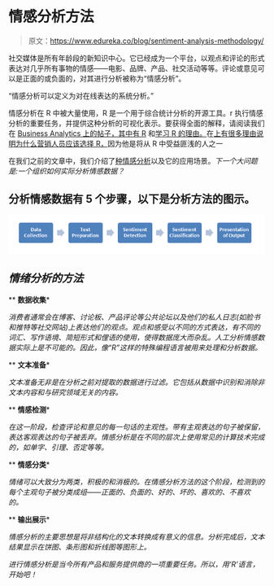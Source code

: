 # 情感分析方法

> 原文：<https://www.edureka.co/blog/sentiment-analysis-methodology/>

社交媒体是所有年龄段的新知识中心。它已经成为一个平台，以观点和评论的形式表达对几乎所有事物的情感——电影、品牌、产品、社交活动等等。评论或意见可以是正面的或负面的，对其进行分析被称为“情感分析”。

“情感分析可以定义为对在线表达的系统分析。”

情感分析在 R 中被大量使用，R 是一个用于综合统计分析的开源工具。r 执行情感分析的重要任务，并提供这种分析的可视化表示。要获得全面的解释，请阅读我们在 [Business Analytics 上的帖子，其中有 R](https://www.edureka.co/blog/what-do-you-know-about-business-analytics-with-r/) 和[学习 R 的理由。](https://www.edureka.co/blog/why-learn-r/)在[上有很多理由说明为什么营销人员应该选择 R，](https://www.edureka.co/blog/r-for-marketing-professionals/ "Why R for marketing professionals?")因为他是将从 R 中受益匪浅的人之一

在我们之前的文章中，我们介绍了[种情感分析](https://www.edureka.co/blog/types-of-sentiment-analysis/ "Types of Sentiment Analysis.")以及它的应用场景。*下一个大问题是:一个组织如何实际分析情感数据？*

## **分析情感数据有 5 个步骤，以下是分析方法的图示。**

![sentiment analysis methodology](img/6d88f6912375bc09560834fb5e5b7d2d.png)

## ***情绪分析的方法***

**   **数据收集***

*消费者通常会在博客、讨论板、产品评论等公共论坛以及他们的私人日志(如脸书和推特等社交网站)上表达他们的观点。观点和感受以不同的方式表达，有不同的词汇、写作语境、简短形式和俚语的使用，使得数据庞大而杂乱。人工分析情感数据实际上是不可能的。因此，像“R”这样的特殊编程语言被用来处理和分析数据。*

**   **文本准备***

*文本准备无非是在分析之前对提取的数据进行过滤。它包括从数据中识别和消除非文本内容和与研究领域无关的内容。*

**   **情感检测***

*在这一阶段，检查评论和意见的每一句话的主观性。带有主观表达的句子被保留，表达客观表达的句子被丢弃。情感分析是在不同的层次上使用常见的计算技术完成的，如单字、引理、否定等等。*

**   **情感分类***

*情绪可以大致分为两类，积极的和消极的。在情感分析方法的这个阶段，检测到的每个主观句子被分类成组——正面的、负面的、好的、坏的、喜欢的、不喜欢的。*

**   **输出展示***

*情感分析的主要思想是将非结构化的文本转换成有意义的信息。分析完成后，文本结果显示在饼图、条形图和折线图等图形上。*

*进行情感分析是当今所有产品和服务提供商的一项重要任务。所以，用‘R’语言，开始吧！*